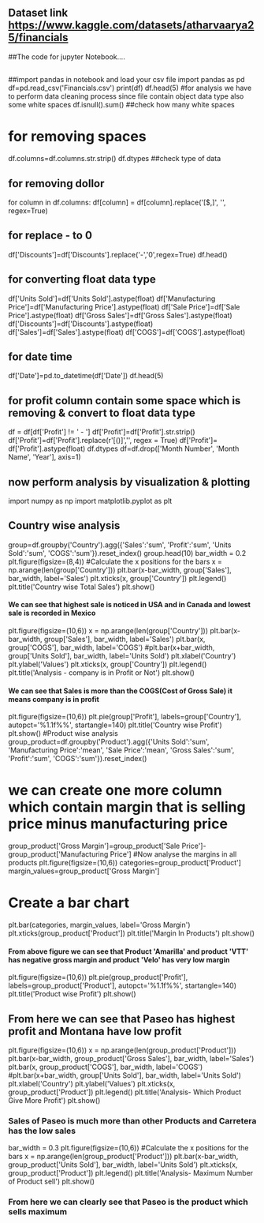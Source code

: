 ## Dataset link https://www.kaggle.com/datasets/atharvaarya25/financials
##The code for jupyter Notebook....
##
##import pandas in notebook and load your csv file
import pandas as pd
df=pd.read_csv('Financials.csv')
print(df)
df.head(5)
#for analysis we have to perform data cleaning process since file contain object data type also some white spaces 
df.isnull().sum() ##check how many white spaces
# for removing spaces
df.columns=df.columns.str.strip()
df.dtypes ##check type of data
## for removing dollor 
for column in df.columns:
    df[column] = df[column].replace('[\$,]', '', regex=True)
   ## for replace - to 0
df['Discounts']=df['Discounts'].replace('-','0',regex=True)
df.head()    
## for converting float data type
df['Units Sold']=df['Units Sold'].astype(float)
df['Manufacturing Price']=df['Manufacturing Price'].astype(float)
df['Sale Price']=df['Sale Price'].astype(float)
df['Gross Sales']=df['Gross Sales'].astype(float)
df['Discounts']=df['Discounts'].astype(float)
df['Sales']=df['Sales'].astype(float)
df['COGS']=df['COGS'].astype(float)
## for date time 
df['Date']=pd.to_datetime(df['Date'])
df.head(5)
## for profit column contain some space which is removing & convert to float data type
df = df[df['Profit'] != ' -   ']
df['Profit']=df['Profit'].str.strip()
df['Profit']=df['Profit'].replace(r'[()]','', regex = True)
df['Profit']= df['Profit'].astype(float)
df.dtypes
df=df.drop(['Month Number', 'Month Name', 'Year'], axis=1)
## now perform analysis by visualization & plotting
import numpy as np
import matplotlib.pyplot as plt
## Country wise analysis
group=df.groupby('Country').agg({'Sales':'sum', 'Profit':'sum', 'Units Sold':'sum', 'COGS':'sum'}).reset_index()
group.head(10)
bar_width = 0.2
plt.figure(figsize=(8,4))
#Calculate the x positions for the bars
x = np.arange(len(group['Country']))
plt.bar(x-bar_width, group['Sales'], bar_width, label='Sales')
plt.xticks(x, group['Country'])
plt.legend()
plt.title('Country wise Total Sales')
plt.show()
#### We can see that highest sale is noticed in USA and in Canada and lowest sale is recorded in Mexico

plt.figure(figsize=(10,6))
x = np.arange(len(group['Country']))
plt.bar(x-bar_width, group['Sales'], bar_width, label='Sales')
plt.bar(x, group['COGS'], bar_width, label='COGS')
#plt.bar(x+bar_width, group['Units Sold'], bar_width, label='Units Sold')
plt.xlabel('Country')
plt.ylabel('Values')
plt.xticks(x, group['Country'])
plt.legend()
plt.title('Analysis - company is in Profit or Not')
plt.show()
#### We can see that Sales is more than the COGS(Cost of Gross Sale) it means company is in profit  

plt.figure(figsize=(10,6))
plt.pie(group['Profit'], labels=group['Country'], autopct='%1.1f%%', startangle=140)
plt.title('Country wise Profit')
plt.show()
#Product wise analysis
group_product=df.groupby('Product').agg({'Units Sold':'sum', 'Manufacturing Price':'mean', 'Sale Price':'mean', 'Gross Sales':'sum', 'Profit':'sum', 'COGS':'sum'}).reset_index()
# we can create one more column which contain margin that is selling price minus manufacturing price

group_product['Gross Margin']=group_product['Sale Price']-group_product['Manufacturing Price']
#Now analyse the margins in all products
plt.figure(figsize=(10,6))
categories=group_product['Product']
margin_values=group_product['Gross Margin']
# Create a bar chart
plt.bar(categories, margin_values, label='Gross Margin')
plt.xticks(group_product['Product'])
plt.title('Margin In Products')
plt.show()
#### From above figure we can see that Product 'Amarilla' and product 'VTT' has negative gross margin and product 'Velo' has very low margin

plt.figure(figsize=(10,6))
plt.pie(group_product['Profit'], labels=group_product['Product'], autopct='%1.1f%%', startangle=140)
plt.title('Product wise Profit')
plt.show()
## From here we can see that Paseo has highest profit and Montana have low profit

plt.figure(figsize=(10,6))
x = np.arange(len(group_product['Product']))
plt.bar(x-bar_width, group_product['Gross Sales'], bar_width, label='Sales')
plt.bar(x, group_product['COGS'], bar_width, label='COGS')
#plt.bar(x+bar_width, group['Units Sold'], bar_width, label='Units Sold')
plt.xlabel('Country')
plt.ylabel('Values')
plt.xticks(x, group_product['Product'])
plt.legend()
plt.title('Analysis- Which Product Give More Profit')
plt.show()
### Sales of Paseo is much more than other Products and Carretera has the low sales 
  
bar_width = 0.3
plt.figure(figsize=(10,6))
#Calculate the x positions for the bars
x = np.arange(len(group_product['Product']))
plt.bar(x-bar_width, group_product['Units Sold'], bar_width, label='Units Sold')
plt.xticks(x, group_product['Product'])
plt.legend()
plt.title('Analysis- Maximum Number of Product sell')
plt.show()
### From here we can clearly see that Paseo is the product which sells maximum 


